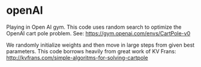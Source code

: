 # openAI
Playing in Open AI gym. This code uses random search to optimize the OpenAI cart pole problem. See: https://gym.openai.com/envs/CartPole-v0


We randomly initialize weights and then move in large steps from given best parameters. This code borrows heavily from great work of KV Frans: http://kvfrans.com/simple-algoritms-for-solving-cartpole

